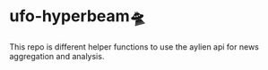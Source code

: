 # ufo-hyperbeam🛸
This repo is different helper functions to use the aylien api for news aggregation and analysis.
